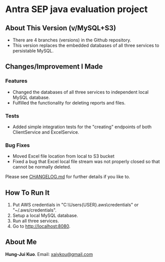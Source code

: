 # Antra SEP java evaluation project

## About This Version (v/MySQL+S3)

* There are 4 branches (versions) in the Github repository.
* This version replaces the embedded databases of all three services to persistable MySQL.

## Changes/Improvement I Made

### Features

* Changed the databases of all three services to independent local MySQL database.
* Fulfilled the functionality for deleting reports and files.

### Tests

* Added simple integration tests for the "creating" endpoints of both ClientService and ExcelService.

### Bug Fixes

* Moved Excel file location from local to S3 bucket
* Fixed a bug that Excel local file stream was not properly closed so that cannot be normally deleted.

Please see [CHANGELOG.md](./CHANGELOG.md) for further details if you like to.

## How To Run It

1. Put AWS credentials in "C:\Users\{USER}\.aws\credentials" or "~/.aws/credentials".
2. Setup a local MySQL database.
3. Run all three services.
5. Go to [http://localhost:8080](http://localhost:8080).

## About Me

**Hung-Jui Kuo**. Email: [xaiykou@gmail.com](xaiykou@gmail.com) 
